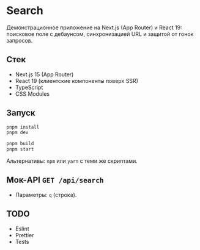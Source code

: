 # Search

Демонстрационное приложение на Next.js (App Router) и React 19: поисковое поле с дебаунсом, синхронизацией URL и защитой от гонок запросов.

## Стек

- Next.js 15 (App Router)
- React 19 (клиентские компоненты поверх SSR)
- TypeScript
- CSS Modules

## Запуск

```bash
pnpm install
pnpm dev

pnpm build
pnpm start
```

Альтернативы: `npm` или `yarn` c теми же скриптами.

## Мок-API `GET /api/search`

- Параметры: `q` (строка).

## TODO

- Eslint
- Prettier
- Tests

